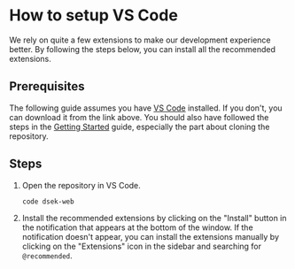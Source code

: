 # How to setup VS Code

We rely on quite a few extensions to make our development experience better. By following the steps below, you can install all the recommended extensions.

## Prerequisites

The following guide assumes you have [VS Code](https://code.visualstudio.com/) installed. If you don't, you can download it from the link above. You should also have followed the steps in the [Getting Started](./getting-started.md) guide, especially the part about cloning the repository.

## Steps

1. Open the repository in VS Code.
   ```bash
   code dsek-web
   ```
2. Install the recommended extensions by clicking on the "Install" button in the notification that appears at the bottom of the window.
   If the notification doesn't appear, you can install the extensions manually by clicking on the "Extensions" icon in the sidebar and searching for `@recommended`.
